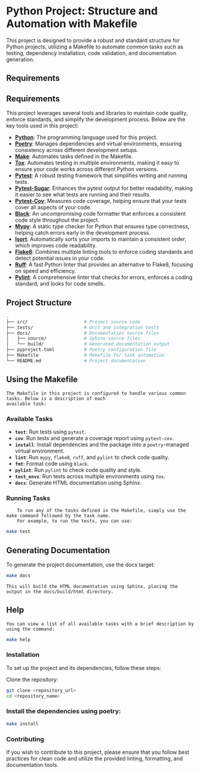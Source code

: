 # Python Project: Structure and Automation with Makefile
This project is designed to provide a robust and standard structure for Python projects, utilizing a Makefile to automate common tasks such as testing, dependency installation, code validation, and documentation generation.

## Requirements

## Requirements

This project leverages several tools and libraries to maintain code quality, enforce standards, and simplify the development process. Below are the key tools used in this project:

- **[Python](https://www.python.org/downloads/)**: The programming language used for this project.
- **[Poetry](https://python-poetry.org/docs/#installation)**: Manages dependencies and virtual environments, ensuring consistency across different development setups.
- **[Make](https://www.gnu.org/software/make/)**: Automates tasks defined in the Makefile.
- **[Tox](https://tox.readthedocs.io/en/latest/)**: Automates testing in multiple environments, making it easy to ensure your code works across different Python versions.
- **[Pytest](https://docs.pytest.org/en/stable/)**: A robust testing framework that simplifies writing and running tests.
- **[Pytest-Sugar](https://pypi.org/project/pytest-sugar/)**: Enhances the pytest output for better readability, making it easier to see what tests are running and their results.
- **[Pytest-Cov](https://pypi.org/project/pytest-cov/)**: Measures code coverage, helping ensure that your tests cover all aspects of your code.
- **[Black](https://black.readthedocs.io/en/stable/)**: An uncompromising code formatter that enforces a consistent code style throughout the project.
- **[Mypy](http://mypy-lang.org/)**: A static type checker for Python that ensures type correctness, helping catch errors early in the development process.
- **[Isort](https://pycqa.github.io/isort/)**: Automatically sorts your imports to maintain a consistent order, which improves code readability.
- **[Flake8](https://flake8.pycqa.org/en/latest/)**: Combines multiple linting tools to enforce coding standards and detect potential issues in your code.
- **[Ruff](https://beta.ruff.rs/docs/)**: A fast Python linter that provides an alternative to Flake8, focusing on speed and efficiency.
- **[Pylint](https://pylint.pycqa.org/en/latest/)**: A comprehensive linter that checks for errors, enforces a coding standard, and looks for code smells.



## Project Structure

```bash 
.
├── src/                     # Project source code
├── tests/                   # Unit and integration tests
├── docs/                    # Documentation source files
│   ├── source/              # Sphinx source files
│   └── build/               # Generated documentation output
├── pyproject.toml           # Poetry configuration file
├── Makefile                 # Makefile for task automation
└── README.md                # Project documentation
```

## Using the Makefile
    The Makefile in this project is configured to handle various common tasks. Below is a description of each 
    available task:

### Available Tasks

- **`test`**: Run tests using `pytest`.
- **`cov`**: Run tests and generate a coverage report using `pytest-cov`.
- **`install`**: Install dependencies and the package into a `poetry`-managed virtual environment.
- **`lint`**: Run `mypy`, `flake8`, `ruff`, and `pylint` to check code quality.
- **`fmt`**: Format code using `black`.
- **`pylint`**: Run `pylint` to check code quality and style.
- **`test_envs`**: Run tests across multiple environments using `tox`.
- **`docs`**: Generate HTML documentation using Sphinx.

### Running Tasks
        To run any of the tasks defined in the Makefile, simply use the make command followed by the task name.
        For example, to run the tests, you can use:

```bash
make test
```

## Generating Documentation
  To generate the project documentation, use the docs target:

```bash
make docs
```
    This will build the HTML documentation using Sphinx, placing the output in the docs/build/html directory.

## Help
    You can view a list of all available tasks with a brief description by using the command:

```bash
make help
```

### Installation
To set up the project and its dependencies, follow these steps:

Clone the repository:

```bash
git clone <repository_url>
cd <repository_name>
```

### Install the dependencies using poetry:

```bash
make install
```

### Contributing
If you wish to contribute to this project, please ensure that you follow best practices for clean code and utilize the
provided linting, formatting, and documentation tools.